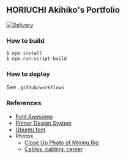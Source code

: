 ## HORIUCHI Akihiko's Portfolio

[![Delivery](https://github.com/hico-horiuchi/hiconyan-page/actions/workflows/delivery.yaml/badge.svg)](https://github.com/hico-horiuchi/hiconyan-page/actions/workflows/delivery.yaml)

### How to build

```
$ npm install
$ npm run-script build
```

### How to deploy

See `.github/workflows`

### References

- [Font Awesome](https://fontawesome.com/)
- [Primer Design System](https://primer.style/)
- [Ubuntu font](https://design.ubuntu.com/font/)
- Photos
  - [Close Up Photo of Mining Rig](https://www.pexels.com/photo/close-up-photo-of-mining-rig-1148820/)
  - [Cables, cabling, center](https://www.pexels.com/photo/port-industry-internet-connection-1652181/)
